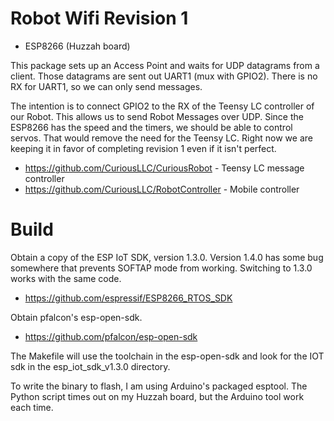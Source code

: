 Robot Wifi Revision 1
=====================

* ESP8266 (Huzzah board)

This package sets up an Access Point and waits for UDP datagrams from a client. Those
datagrams are sent out UART1 (mux with GPIO2). There is no RX for UART1, so we can
only send messages.

The intention is to connect GPIO2 to the RX of the Teensy LC controller of our Robot.
This allows us to send Robot Messages over UDP. Since the ESP8266 has the speed and
the timers, we should be able to control servos. That would remove the need for the
Teensy LC. Right now we are keeping it in favor of completing revision 1 even if it
isn't perfect.

* https://github.com/CuriousLLC/CuriousRobot - Teensy LC message controller
* https://github.com/CuriousLLC/RobotController - Mobile controller

Build
=====

Obtain a copy of the ESP IoT SDK, version 1.3.0. Version 1.4.0 has some bug somewhere
that prevents SOFTAP mode from working. Switching to 1.3.0 works with the same code.

* https://github.com/espressif/ESP8266_RTOS_SDK

Obtain pfalcon's esp-open-sdk.

* https://github.com/pfalcon/esp-open-sdk

The Makefile will use the toolchain in the esp-open-sdk and look for the IOT sdk in
the esp_iot_sdk_v1.3.0 directory.

To write the binary to flash, I am using Arduino's packaged esptool. The Python
script times out on my Huzzah board, but the Arduino tool work each time.
